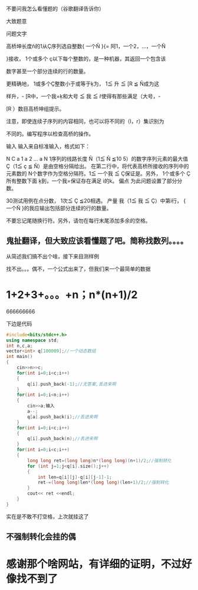 不要问我怎么看懂题的（谷歌翻译告诉你）

大致题意

问题文字

高桥坤长度ñ的1从Ç序列选自整数{ 一个Ñ }{= 阿1，一个2，...，一个Ñ 

}接收， 1个或多个 ç以下每个整数的，是一种机器，其返回一个包含该

数字甚至一个部分连续的行的数量。

更精确地， 1或多个Ç整数小于或等于ķ为， 1≦ 升 ≦ [R ≦ Ñ成为这

样升，- [R中，一个我=ķ和大号 ≦ 我 ≦ ř使得有那些满足（大号，- 

[R ）数目高桥坤组提示。

注意，即使连续子序列的内容相同，也可以将不同的（l，r）集识别为

不同的。编写程序以检查高桥的操作。

输入
输入来自标准输入，格式如下：

N  C 
a 1  a 2 … a N
1序列的线路长度 Ñ（1≦ Ñ ≦10 5）的数字序列元素的最大值 Ç（1≦ ç ≦ Ñ）是由空格分隔给出。
在第二行中，将代表高桥所接收的序列中的元素数的 N个数字作为空格分隔符。1≦ 一个我 ≦ Ç保证是。另外， 1个或多个 Ç所有整数下面 ķ到，一个我=保证存在满足 i的k。
偏点
为此问题设置了部分分数。

30测试用例在点分数， 1次≦ Ç ≦20相遇。
产量
我（1≦ 我 ≦ Ç）中第i行， { 一个Ñ }的我应输出包括部分连续的行的数量。

不要忘记尾随换行符。另外，请勿在每行末尾添加多余的空格。



## 鬼扯翻译，但大致应该看懂题了吧。简称找数列。。。。

从简述我们搞不出个啥，接下来目测样例

找不出。。。偶不，一个公式出来了，但我们来一个最简单的数据

# 1+2+3+。。。+n；n*(n+1)/2

666666666

下边是代码

```cpp
#include<bits/stdc++.h>
using namespace std;
int n,c,a;
vector<int> q[100009];//一个动态数组 
int main() 
{
	cin>>n>>c;
	for(int i=0;i<c;i++) 
	{
		q[i].push_back(-1);//无答案,丢进来啊 
	}
	for(int i=0;i<n;i++) 
	{
		cin>>a;输入 
		a--;
		q[a].push_back(i);//丢进来啊 
	}
	for(int i=0;i<c;i++) 
	{
		q[i].push_back(n);//丢进来啊 
	}
	for(int i=0;i<c;i++) 
	{
		long long ret=(long long)n*(long long)(n+1)/2;//强制转化 
		for (int j=1;j<q[i].size();j++) 
		{
			int len=q[i][j]-q[i][j-1]-1;
			ret-=(long long)len*(long long)(len+1)/2;//强制转化 
		}
		cout<< ret <<endl;
	}
}
```
实在是不敢不打空格，上次就挂这了
## 不强制转化会挂的偶

# 感谢那个啥网站，有详细的证明，不过好像找不到了